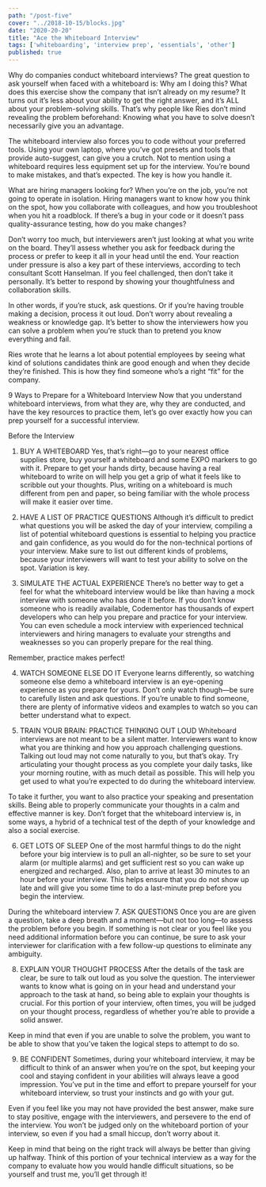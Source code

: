 ```yaml
---
path: "/post-five"
cover: "../2018-10-15/blocks.jpg"
date: "2020-20-20"
title: "Ace the Whiteboard Interview"
tags: ['whiteboarding', 'interview prep', 'essentials', 'other']
published: true
---
```

Why do companies conduct whiteboard interviews?
The great question to ask yourself when faced with a whiteboard is: Why am I doing this? What does this exercise show the company that isn’t already on my resume? It turns out it’s less about your ability to get the right answer, and it’s ALL about your problem-solving skills. That’s why people like Ries don’t mind revealing the problem beforehand: Knowing what you have to solve doesn’t necessarily give you an advantage.

The whiteboard interview also forces you to code without your preferred tools. Using your own laptop, where you’ve got presets and tools that provide auto-suggest, can give you a crutch. Not to mention using a whiteboard requires less equipment set up for the interview. You’re bound to make mistakes, and that’s expected. The key is how you handle it.

What are hiring managers looking for?
When you’re on the job, you’re not going to operate in isolation. Hiring managers want to know how you think on the spot, how you collaborate with colleagues, and how you troubleshoot when you hit a roadblock. If there’s a bug in your code or it doesn’t pass quality-assurance testing, how do you make changes?

Don’t worry too much, but interviewers aren’t just looking at what you write on the board. They’ll assess whether you ask for feedback during the process or prefer to keep it all in your head until the end. Your reaction under pressure is also a key part of these interviews, according to tech consultant Scott Hanselman. If you feel challenged, then don’t take it personally. It’s better to respond by showing your thoughtfulness and collaboration skills.

In other words, if you’re stuck, ask questions. Or if you’re having trouble making a decision, process it out loud. Don’t worry about revealing a weakness or knowledge gap. It’s better to show the interviewers how you can solve a problem when you’re stuck than to pretend you know everything and fail.

Ries wrote that he learns a lot about potential employees by seeing what kind of solutions candidates think are good enough and when they decide they’re finished. This is how they find someone who’s a right “fit” for the company.

9 Ways to Prepare for a Whiteboard Interview
Now that you understand whiteboard interviews, from what they are, why they are conducted, and have the key resources to practice them, let’s go over exactly how you can prep yourself for a successful interview.

Before the Interview
1. BUY A WHITEBOARD
Yes, that’s right—go to your nearest office supplies store, buy yourself a whiteboard and some EXPO markers to go with it. Prepare to get your hands dirty, because having a real whiteboard to write on will help you get a grip of what it feels like to scribble out your thoughts. Plus, writing on a whiteboard is much different from pen and paper, so being familiar with the whole process will make it easier over time.

2. HAVE A LIST OF PRACTICE QUESTIONS
Although it’s difficult to predict what questions you will be asked the day of your interview, compiling a list of potential whiteboard questions is essential to helping you practice and gain confidence, as you would do for the non-technical portions of your interview. Make sure to list out different kinds of problems, because your interviewers will want to test your ability to solve on the spot. Variation is key.

3. SIMULATE THE ACTUAL EXPERIENCE
There’s no better way to get a feel for what the whiteboard interview would be like than having a mock interview with someone who has done it before. If you don’t know someone who is readily available, Codementor has thousands of expert developers who can help you prepare and practice for your interview. You can even schedule a mock interview with experienced technical interviewers and hiring managers to evaluate your strengths and weaknesses so you can properly prepare for the real thing.

Remember, practice makes perfect!

4. WATCH SOMEONE ELSE DO IT
Everyone learns differently, so watching someone else demo a whiteboard interview is an eye-opening experience as you prepare for yours. Don’t only watch though—be sure to carefully listen and ask questions. If you’re unable to find someone, there are plenty of informative videos and examples to watch so you can better understand what to expect.

5. TRAIN YOUR BRAIN: PRACTICE THINKING OUT LOUD
Whiteboard interviews are not meant to be a silent matter. Interviewers want to know what you are thinking and how you approach challenging questions. Talking out loud may not come naturally to you, but that’s okay. Try articulating your thought process as you complete your daily tasks, like your morning routine, with as much detail as possible. This will help you get used to what you’re expected to do during the whiteboard interview.

To take it further, you want to also practice your speaking and presentation skills. Being able to properly communicate your thoughts in a calm and effective manner is key. Don’t forget that the whiteboard interview is, in some ways, a hybrid of a technical test of the depth of your knowledge and also a social exercise.

6. GET LOTS OF SLEEP
One of the most harmful things to do the night before your big interview is to pull an all-nighter, so be sure to set your alarm (or multiple alarms) and get sufficient rest so you can wake up energized and recharged. Also, plan to arrive at least 30 minutes to an hour before your interview. This helps ensure that you do not show up late and will give you some time to do a last-minute prep before you begin the interview.

During the whiteboard interview
7. ASK QUESTIONS
Once you are are given a question, take a deep breath and a moment—but not too long—to assess the problem before you begin. If something is not clear or you feel like you need additional information before you can continue, be sure to ask your interviewer for clarification with a few follow-up questions to eliminate any ambiguity.

8. EXPLAIN YOUR THOUGHT PROCESS
After the details of the task are clear, be sure to talk out loud as you solve the question. The interviewer wants to know what is going on in your head and understand your approach to the task at hand, so being able to explain your thoughts is crucial. For this portion of your interview, often times, you will be judged on your thought process, regardless of whether you’re able to provide a solid answer.

Keep in mind that even if you are unable to solve the problem, you want to be able to show that you’ve taken the logical steps to attempt to do so.

9. BE CONFIDENT
Sometimes, during your whiteboard interview, it may be difficult to think of an answer when you’re on the spot, but keeping your cool and staying confident in your abilities will always leave a good impression. You’ve put in the time and effort to prepare yourself for your whiteboard interview, so trust your instincts and go with your gut.

Even if you feel like you may not have provided the best answer, make sure to stay positive, engage with the interviewers, and persevere to the end of the interview. You won’t be judged only on the whiteboard portion of your interview, so even if you had a small hiccup, don’t worry about it.

Keep in mind that being on the right track will always be better than giving up halfway. Think of this portion of your technical interview as a way for the company to evaluate how you would handle difficult situations, so be yourself and trust me, you’ll get through it!